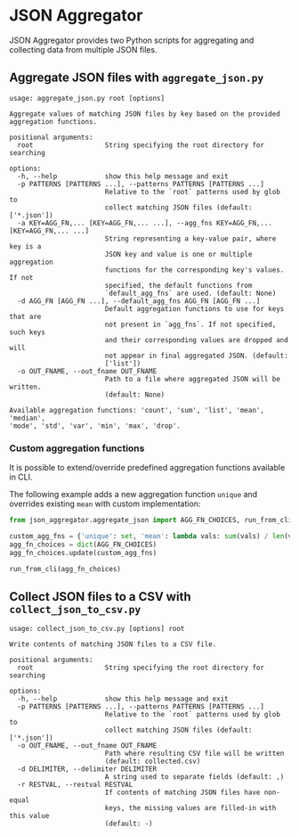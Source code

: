 # JSON Aggregator

JSON Aggregator provides two Python scripts for aggregating and collecting data from multiple JSON files.

## Aggregate JSON files with `aggregate_json.py`

```
usage: aggregate_json.py root [options]

Aggregate values of matching JSON files by key based on the provided
aggregation functions.

positional arguments:
  root                  String specifying the root directory for searching

options:
  -h, --help            show this help message and exit
  -p PATTERNS [PATTERNS ...], --patterns PATTERNS [PATTERNS ...]
                        Relative to the `root` patterns used by glob to
                        collect matching JSON files (default: ['*.json'])
  -a KEY=AGG_FN,... [KEY=AGG_FN,... ...], --agg_fns KEY=AGG_FN,... [KEY=AGG_FN,... ...]
                        String representing a key-value pair, where key is a
                        JSON key and value is one or multiple aggregation
                        functions for the corresponding key's values. If not
                        specified, the default functions from
                        `default_agg_fns` are used. (default: None)
  -d AGG_FN [AGG_FN ...], --default_agg_fns AGG_FN [AGG_FN ...]
                        Default aggregation functions to use for keys that are
                        not present in `agg_fns`. If not specified, such keys
                        and their corresponding values are dropped and will
                        not appear in final aggregated JSON. (default:
                        ['list'])
  -o OUT_FNAME, --out_fname OUT_FNAME
                        Path to a file where aggregated JSON will be written.
                        (default: None)

Available aggregation functions: 'count', 'sum', 'list', 'mean', 'median',
'mode', 'std', 'var', 'min', 'max', 'drop'.
```

### Custom aggregation functions

It is possible to extend/override predefined aggregation functions available in CLI.

The following example adds a new aggregation function `unique` and overrides existing `mean` with custom implementation:

```python
from json_aggregator.aggregate_json import AGG_FN_CHOICES, run_from_cli

custom_agg_fns = {'unique': set, 'mean': lambda vals: sum(vals) / len(vals)}
agg_fn_choices = dict(AGG_FN_CHOICES)
agg_fn_choices.update(custom_agg_fns)

run_from_cli(agg_fn_choices)

```



## Collect JSON files to a CSV with `collect_json_to_csv.py`

```
usage: collect_json_to_csv.py [options] root

Write contents of matching JSON files to a CSV file.

positional arguments:
  root                  String specifying the root directory for searching

options:
  -h, --help            show this help message and exit
  -p PATTERNS [PATTERNS ...], --patterns PATTERNS [PATTERNS ...]
                        Relative to the `root` patterns used by glob to
                        collect matching JSON files (default: ['*.json'])
  -o OUT_FNAME, --out_fname OUT_FNAME
                        Path where resulting CSV file will be written
                        (default: collected.csv)
  -d DELIMITER, --delimiter DELIMITER
                        A string used to separate fields (default: ,)
  -r RESTVAL, --restval RESTVAL
                        If contents of matching JSON files have non-equal
                        keys, the missing values are filled-in with this value
                        (default: -)
```
